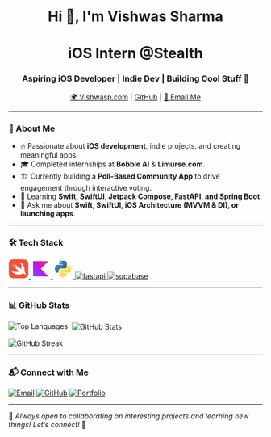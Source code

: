 <h1 align="center">Hi 👋, I'm Vishwas Sharma</h1>
<h1 align="center">iOS Intern @Stealth </h1>
<h3 align="center">Aspiring iOS Developer | Indie Dev | Building Cool Stuff 🚀</h3>

<p align="center">
  <a href="https://Vishwasp.com">🌍 Vishwasp.com</a> | 
  <a href="https://github.com/Vishwasp05">GitHub</a> |
  <a href="mailto:vishwasp@protonmail.com">📩 Email Me</a>
</p>

---

### 🚀 About Me  
- 🔥 Passionate about **iOS development**, indie projects, and creating meaningful apps.  
- 🎓 Completed internships at **Bobble AI** & **Limurse.com**.  
- 🏗 Currently building a **Poll-Based Community App** to drive engagement through interactive voting.  
- 🌱 Learning **Swift, SwiftUI, Jetpack Compose, FastAPI, and Spring Boot**.  
- 💬 Ask me about **Swift, SwiftUI, iOS Architecture (MVVM & DI), or launching apps**.  

---

### 🛠 Tech Stack  
<p align="left">
  <a href="https://developer.apple.com/swift/" target="_blank"> 
    <img src="https://raw.githubusercontent.com/devicons/devicon/master/icons/swift/swift-original.svg" alt="swift" width="40" height="40"/>
  </a>
  <a href="https://kotlinlang.org/" target="_blank"> 
    <img src="https://raw.githubusercontent.com/devicons/devicon/master/icons/kotlin/kotlin-original.svg" alt="kotlin" width="40" height="40"/>
  </a>
  <a href="https://www.python.org/" target="_blank">
    <img src="https://raw.githubusercontent.com/devicons/devicon/master/icons/python/python-original.svg" alt="python" width="40" height="40"/>
  </a>
  <a href="https://fastapi.tiangolo.com/" target="_blank">
    <img src="https://fastapi.tiangolo.com/img/logo-margin/logo-teal.png" alt="fastapi" width="40" height="40"/>
  </a>
  <a href="https://supabase.com/" target="_blank">
    <img src="https://supabase.com/_next/image?url=%2Fimages%2Fbrand%2Flogo-light.png&w=1920&q=75" alt="supabase" width="40" height="40"/>
  </a>
</p>

---

### 📊 GitHub Stats  
<p>
  <img align="left" src="https://github-readme-stats.vercel.app/api/top-langs?username=vishwasp05&show_icons=true&layout=compact" alt="Top Languages" />
</p>
<p>&nbsp;
  <img align="center" src="https://github-readme-stats.vercel.app/api?username=vishwasp05&show_icons=true&locale=en" alt="GitHub Stats" />
</p>
<p>
  <img align="center" src="https://github-readme-streak-stats.herokuapp.com/?user=vishwasp05" alt="GitHub Streak" />
</p>

---

### 📬 Connect with Me  
<p align="left">
  <a href="mailto:vishwasp@protonmail.com"><img src="https://img.shields.io/badge/Email-%23D14836.svg?style=for-the-badge&logo=gmail&logoColor=white" alt="Email" /></a>
  <a href="https://github.com/Vishwasp05"><img src="https://img.shields.io/badge/GitHub-181717?style=for-the-badge&logo=github&logoColor=white" alt="GitHub" /></a>
  <a href="https://Vishwasp.com"><img src="https://img.shields.io/badge/Portfolio-%2312100E.svg?style=for-the-badge&logo=vercel&logoColor=white" alt="Portfolio" /></a>
</p>

---

🔹 *Always open to collaborating on interesting projects and learning new things! Let’s connect!* 🚀
